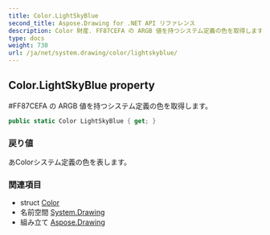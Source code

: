 ```yaml
---
title: Color.LightSkyBlue
second_title: Aspose.Drawing for .NET API リファレンス
description: Color 財産. FF87CEFA の ARGB 値を持つシステム定義の色を取得します
type: docs
weight: 730
url: /ja/net/system.drawing/color/lightskyblue/
---
```

## Color.LightSkyBlue property

#FF87CEFA の ARGB 値を持つシステム定義の色を取得します。

```csharp
public static Color LightSkyBlue { get; }
```

### 戻り値

あColorシステム定義の色を表します。

### 関連項目

* struct [Color](../)
* 名前空間 [System.Drawing](../../color/)
* 組み立て [Aspose.Drawing](../../../)


